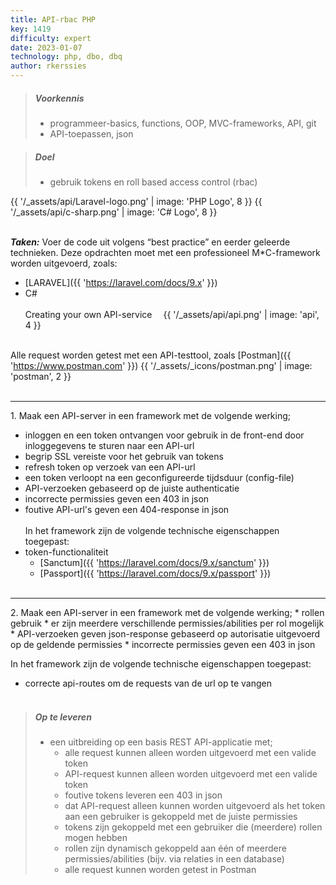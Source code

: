 ```yaml
---
title: API-rbac PHP
key: 1419
difficulty: expert
date: 2023-01-07
technology: php, dbo, dbq
author: rkerssies
---
```


> ##### Voorkennis
> * programmeer-basics, functions, OOP, MVC-frameworks, API, git
> * API-toepassen, json

> ##### Doel
> * gebruik tokens en roll based access control (rbac)


{{ '/_assets/api/Laravel-logo.png' | image: 'PHP Logo', 8 }}
{{ '/_assets/api/c-sharp.png' | image: 'C# Logo', 8 }}
<br><br>

***Taken:***
Voer de code uit volgens “best practice” en eerder geleerde technieken.
Deze opdrachten moet met een professioneel M*C-framework worden uitgevoerd,
zoals:
* [LARAVEL]({{ 'https://laravel.com/docs/9.x'  }})
* C#
<br><br>
  Creating your own API-service &emsp;{{ '/_assets/api/api.png' | image: 'api', 4 }}
<br><br>

Alle request worden getest met een API-testtool, zoals [Postman]({{ 'https://www.postman.com'  }}) {{ '/_assets/_icons/postman.png' | image: 'postman', 2 }}
<br><br>

<hr>
1. Maak een API-server in een framework met de volgende werking;

* inloggen en een token ontvangen voor gebruik in de front-end door inloggegevens te sturen naar een API-url
* begrip SSL vereiste voor het gebruik van tokens
* refresh token op verzoek van een API-url
* een token verloopt na een geconfigureerde tijdsduur (config-file)
* API-verzoeken gebaseerd op de juiste authenticatie
* incorrecte permissies geven een 403 in json
* foutive API-url's geven een 404-response in json
<br><br>
In het framework zijn de volgende technische eigenschappen toegepast:
* token-functionaliteit
    * [Sanctum]({{ 'https://laravel.com/docs/9.x/sanctum'  }})
    * [Passport]({{ 'https://laravel.com/docs/9.x/passport'  }})
<br><br>

<hr>
2. Maak een API-server in een framework met de volgende werking;
* rollen gebruik
* er zijn meerdere verschillende permissies/abilities per rol mogelijk
* API-verzoeken geven json-response gebaseerd op autorisatie uitgevoerd op de geldende permissies
* incorrecte permissies geven een 403 in json

In het framework zijn de volgende technische eigenschappen toegepast:
  * correcte api-routes om de requests van de url op te vangen
  <br><br>

> ##### Op te leveren
> * een uitbreiding op een basis REST API-applicatie met;
>   * alle request kunnen alleen worden uitgevoerd met een valide token
>   * API-request kunnen alleen worden uitgevoerd met een valide token
>   * foutive tokens leveren een 403 in json
>   * dat API-request alleen kunnen worden uitgevoerd als het token aan een gebruiker is gekoppeld met de juiste permissies 
>   * tokens zijn gekoppeld met een gebruiker die (meerdere) rollen mogen hebben
>   * rollen zijn dynamisch gekoppeld aan één of meerdere permissies/abilities (bijv. via relaties in een database)
>   * alle request kunnen worden getest in Postman



